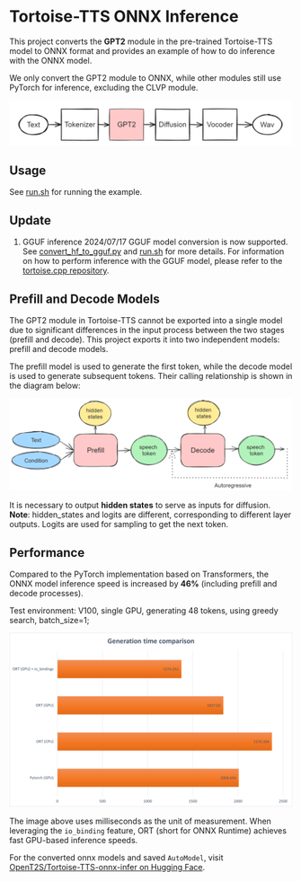 # Tortoise-TTS ONNX Inference

This project converts the **GPT2** module in the pre-trained Tortoise-TTS model to ONNX format and provides an example of how to do inference with the ONNX model.

We only convert the GPT2 module to ONNX, while other modules still use PyTorch for inference, excluding the CLVP module.

![image of simplified tortoise-tts](res/ttts.png)

## Usage

See [run.sh](./run.sh) for running the example.

## Update

1. GGUF inference 2024/07/17
GGUF model conversion is now supported. See [convert_hf_to_gguf.py](./convert_hf_to_gguf.py) and [run.sh](./run.sh) for more details.
For information on how to perform inference with the GGUF model, please refer to the [tortoise.cpp repository](https://github.com/balisujohn/tortoise.cpp).

## Prefill and Decode Models

The GPT2 module in Tortoise-TTS cannot be exported into a single model due to significant differences in the input process between the two stages (prefill and decode). This project exports it into two independent models: prefill and decode models.

The prefill model is used to generate the first token, while the decode model is used to generate subsequent tokens. Their calling relationship is shown in the diagram below:

![image of prefill and decode](res/prefill_decode.png)

It is necessary to output **hidden states** to serve as inputs for diffusion. **Note**: hidden_states and logits are different, corresponding to different layer outputs. Logits are used for sampling to get the next token.

## Performance

Compared to the PyTorch implementation based on Transformers, the ONNX model inference speed is increased by **46%** (including prefill and decode processes).

Test environment: V100, single GPU, generating 48 tokens, using greedy search, batch_size=1;

![time compare](res/time.png)

The image above uses milliseconds as the unit of measurement. When leveraging the `io_binding` feature, ORT (short for ONNX Runtime) achieves fast GPU-based inference speeds.

For the converted onnx models and saved `AutoModel`, visit [OpenT2S/Tortoise-TTS-onnx-infer on Hugging Face](https://huggingface.co/OpenT2S/Tortoise-TTS-onnx-infer).
